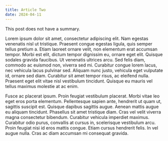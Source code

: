 ```yaml
---
title: Article Two
date: 2024-04-11
---
```

This post does not have a summary.

Lorem ipsum dolor sit amet, consectetur adipiscing elit. Nam egestas venenatis nisl ut tristique. Praesent congue egestas ligula, quis semper tellus pretium a. Etiam laoreet ornare velit, non elementum erat accumsan tempor. Morbi est elit, dictum tempor dignissim eu, ornare eget elit. Quisque sodales gravida faucibus. Ut venenatis ultrices arcu. Sed felis diam, commodo ac euismod non, viverra sed mi. Curabitur congue lorem lacus, nec vehicula lacus pulvinar sed. Aliquam nunc justo, vehicula eget vulputate id, ornare sed diam. Curabitur sit amet tempor risus, ac eleifend nulla. Praesent eget elit vitae nisl vestibulum tincidunt. Quisque eu mauris vel tellus maximus molestie at ac enim.

Fusce ac placerat ipsum. Proin feugiat vestibulum placerat. Morbi vitae leo eget eros porta elementum. Pellentesque sapien ante, hendrerit ut quam ut, sagittis suscipit est. Quisque dapibus sagittis augue. Aenean mattis augue eu aliquam tincidunt. Phasellus sit amet tristique diam. Cras vel velit viverra magna consectetur bibendum. Curabitur vehicula imperdiet maximus. Curabitur odio purus, convallis at cursus in, scelerisque vestibulum arcu. Proin feugiat nisi id eros mattis congue. Etiam cursus hendrerit felis. In vel augue nulla. Cras ac diam accumsan mi consequat gravida.